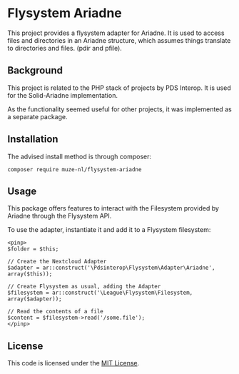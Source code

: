 # Flysystem Ariadne

This project provides a flysystem adapter for Ariadne. It is used to access
files and directories in an Ariadne structure, which assumes things
translate to directories and files. (pdir and pfile).

## Background

This project is related to the PHP stack of projects by PDS Interop. It is used
for the Solid-Ariadne implementation.

As the functionality seemed useful for other projects, it was implemented as a
separate package.

## Installation

The advised install method is through composer:

```
composer require muze-nl/flysystem-ariadne
```

## Usage

This package offers features to interact with the Filesystem provided by
Ariadne through the Flysystem API.

To use the adapter, instantiate it and add it to a Flysystem filesystem:

```pinp
<pinp>
$folder = $this;

// Create the Nextcloud Adapter
$adapter = ar::construct('\Pdsinterop\Flysystem\Adapter\Ariadne', array($this));

// Create Flysystem as usual, adding the Adapter
$filesystem = ar::construct('\League\Flysystem\Filesystem, array($adapter));

// Read the contents of a file
$content = $filesystem->read('/some.file');
</pinp>
```

## License

This code is licensed under the [MIT License][license-link].

[license-link]: ./LICENSE
